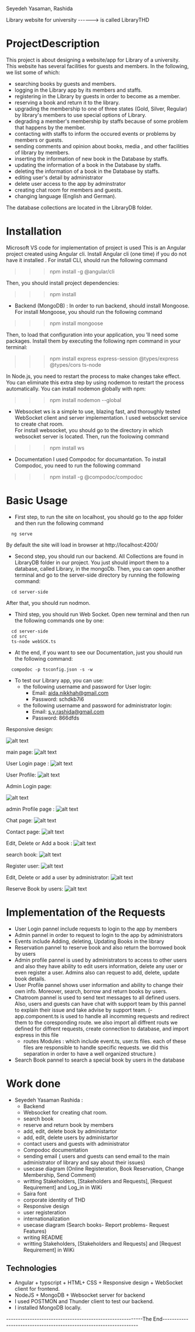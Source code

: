 Seyedeh Yasaman, Rashida


Library website for university  ------>  is called LibraryTHD


# ProjectDescription

This project is about designing a website/app for Library of a university. This website has several facilities for guests and members. In the following, we list some of which:

- searching books by guests and members.
- logging in the Library app by its members and staffs.
- registering in the Library by guests in order to become as a member.
- reserving a book and return it to the library.
- upgrading the membership to one of three states (Gold, Silver, Regular) by library's members to use special options of Library.
- degrading a member's membership by staffs because of some problem that happens by the member.
- contacting with staffs to inform the occured events or problems by members or guests.
- sending comments and opinion about books, media , and other facilities of library by members.
- inserting the information of new book in the Database by staffs.
- updating the information of a book in the Database by staffs.
- deleting the information of a book in the Database by staffs.
- editing user's detail by administrator
- delete user access to the app by adminstrator
- creating chat room for members and guests.
- changing language (English and German).


The database collections are located in the LibraryDB folder.

# Installation
Microsoft VS code for implementation of project is used
This is an Angular project created using Angular cli. Install Angular cli (one time) if you do not have it installed .
For install CLI, should run the following command

>>> npm install -g @angular/cli


Then, you should install project dependencies:

>>> npm install

- Backend (MongoDB) : 
In order to run backend, should install Mongoose. For install Mongoose, you should run the following command

>>> npm install mongoose

Then, to load that configuration into your application, you ’ll need some packages. Install them by executing the following npm command in your terminal:

>>> npm install express express-session @types/express @types/cors ts-node

In Node.js, you need to restart the process to make changes take effect. You can eliminate this extra step by using nodemon to restart the process automatically. You can install nodemon globally with npm:

>>> npm install nodemon --global

- Websocket 
ws is a simple to use, blazing fast, and thoroughly tested WebSocket client and server implementation. I used websocket service to create chat room.  
For install websocket, you should go to the directory in which websocket server is located. Then, run the foolowing command

>>> npm install ws

- Documentation
I used Compodoc for documantation. To install Compodoc, you need to run the following command

>>> npm install -g @compodoc/compodoc


# Basic Usage

- First step, to run the site on localhost, you should go to the app folder and then run the following command
```
  ng serve
```
By default the site will load in browser at http://localhost:4200/

- Second step, you should run our backend. All Collections are found in LibraryDB folder in our project. You just should import them to a database, called Library, in the mongoDb. Then, you can open another terminal and go to the server-side directory by running the following command:
```
  cd server-side 
```
After that, you should run nodmon. 

- Third step, you should run Web Socket. Open new terminal and then run the following commands one by one:
```
  cd server-side 
  cd src
  ts-node webSCK.ts
```
- At the end, if you want to see our Documentation, just you should run the following command:
```
  compodoc -p tsconfig.json -s -w
```


- To test our Library app, you can use:
  - the following username and password for User login:
     - Email:  aida.nikkhah@gmail.com
     - Password: schdkb7i6
  - the following username and password for administrator login:
     - Email:  s.y.rashida@gmail.com
     - Password:  866dfds


Responsive design:

 ![alt text](./src/assets/img/basic%20usage/responsive.jpg)

main page:
 ![alt text](./src/assets/img/basic%20usage/first.jpg)

User Login page :
 ![alt text](./src/assets/img/basic%20usage/user-login.jpg)

User Profile:
 ![alt text](./src/assets/img/basic%20usage/user-profile.jpg)


Admin Login page:

![alt text](./src/assets/img/basic%20usage/admin-login.jpg)

admin Profile page :
 ![alt text](./src/assets/img/basic%20usage/admin-profile.jpg)


Chat page:
![alt text](./src/assets/img/basic%20usage/chat.jpg)

Contact page:
![alt text](./src/assets/img/basic%20usage/contact.jpg)

Edit, Delete or Add a book :
![alt text](./src/assets/img/basic%20usage/book-management.jpg)

search book:
![alt text](./src/assets/img/basic%20usage/search.jpg)

Register user:
![alt text](./src/assets/img/basic%20usage/register.jpg)

Edit, Delete or add a user by administrator:
![alt text](./src/assets/img/basic%20usage/users-management.jpg)

Reserve Book by users:
 ![alt text](./src/assets/img/basic%20usage/reserve-book.jpg)


# Implementation of the Requests
- User Login pannel include requests to login to the app by members
- Admin pannel in order to request to login to the app by administrators
- Events include Adding, deleting, Updating Books in the library
- Reservation pannel to reserve book and also return the borrowed book by users
- Admin profile pannel is used by administrators to access to other users and also they have ability to edit users information, delete any user or even register a user. Admins also can request to add, delete, update book details.
- User Profile pannel shows user information and ability to change their own info. Moreover, search, borrow and return books by users.
- Chatroom pannel is used to send text messages to all defined users. Also, users and guests can have chat with support team by this pannel to explain their issue and take advise by support team.
(- app.component.ts is used to handle all incomming requests and redirect them to the coresponding route. we also import all diffrent routs we defined for diffrent requests, create connection to database, and import express in this file
  - routes Modules : which include event.ts, user.ts files.
  each of these files are responsible to handle specific requests. we did this separation in order to have a well organized structure.)
- Search Book pannel to search a special book by users in the database

# Work done
- Seyedeh Yasaman Rashida :
    - Backend 
    - Websocket for creating chat room.
    - search book 
    - reserve and return book by members
    - add, edit, delete book by administartor
    - add, edit, delete users by administartor
    - contact users and guests with administrator
    - Compodoc documentation
    - sending email ( users and guests can send email to the main administrator of library and say about their issues)
    - usecase diagram (Online Registeration, Book Reservation, Change Membership, Send Comment)
    - writting Stakeholders, [Stakeholders and Requests], [Request Requirement] and Log_in in WiKi
    - Saira font
    - corporate identity of THD
    - Responsive design
    - user registeration
    - internationalization
    - usecase diagram  (Search books- Report problems- Request Features)
    - writing README
    - writting Stakeholders, [Stakeholders and Requests] and [Request Requirement] in WiKi

## Technologies
- Angular + typscript + HTML+ CSS + Responsive design + WebSocket  client for frontend.
- NodeJS + MongoDB + Websocket server for backend 
- I used POSTMON and Thunder client to test our backend.
- I installed MongoDB locally.




----------------------------------------------------------The End-------------------------------------------------------------------
